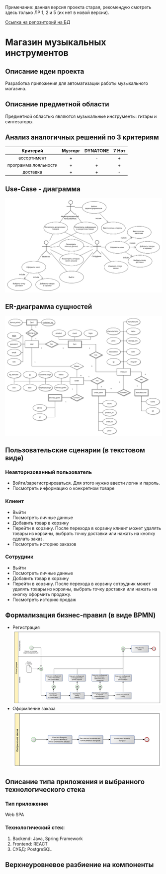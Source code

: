 Примечание: данная версия проекта старая, рекомендую смотреть здесь только ЛР 1, 2 и 5 (их нет в новой версии).
 
[Ссылка на репозиторий на БД](https://github.com/XuTpoKoT/bmstu-sem6-db-cp)
# Магазин музыкальных инструментов

## Описание идеи проекта
Разработка приложения для автоматизации работы музыкального магазина.

## Описание предметной области
Предметной областью являются музыкальные инструменты: гитары и синтезаторы.

## Анализ аналогичных решений по 3 критериям 
| Критерий             |      Музторг    | DYNATONE  |7 Нот |
| :------------------: |:-------------:|:-----:|:-----:|
| ассортимент          | + | - |+|
| программа лояльности | + | + |+|
| доставка             | + | + |-|

## Use-Case - диаграмма
![Use-Case](./docs/diagrams/useCase.svg)
## ER-диаграмма сущностей
![ER](./docs/diagrams/er.svg)
## Пользовательские сценарии (в текстовом виде)
### Неавторизованный пользователь
* Войти/зарегистрироваться. Для этого нужно ввести логин и пароль.
* Посмотреть информацию о конкретном товаре
### Клиент
* Выйти
* Посмотреть личные данные
* Добавить товар в корзину
* Перейти в корзину. После перехода в корзину клиент может удалять товары из корзины, выбрать точку доставки или нажать на кнопку сделать заказ.
* Посмотреть историю заказов
### Сотрудник
* Выйти
* Посмотреть личные данные
* Добавить товар в корзину
* Перейти в корзину. После перехода в корзину сотрудник может удалять товары из корзины, выбрать точку доставки или нажать на кнопку оформить продажу.
* Посмотреть историю продаж
## Формализация бизнес-правил (в виде BPMN)
* Регистрация
![bpmn_auth](./docs/diagrams/bpmn_auth.svg)
* Оформление заказа
![bpmn_order](./docs/diagrams/bpmn_order.svg)

## Описание типа приложения и выбранного технологического стека
### Тип приложения
 Web SPA
### Технологический стек:
1. Backend: Java, Spring Framework
2. Frontend: REACT
3. СУБД: PostgreSQL

## Верхнеуровневое разбиение на компоненты
